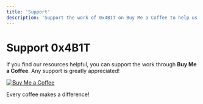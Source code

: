 ```yaml
---
title: 'Support'
description: 'Support the work of 0x4B1T on Buy Me a Coffee to help us create more content and maintain the website.'
---
```


# Support 0x4B1T

If you find our resources helpful, you can support the work through **Buy Me a Coffee**. Any support is greatly appreciated!

[![Buy Me a Coffee](https://img.buymeacoffee.com/button-api/?text=Buy%20Me%20A%20Coffee&emoji=&slug=yourusername&button_colour=FF5F5F&font_colour=ffffff&font_family=Cookie&outline_colour=ffffff&coffee_colour=ffffff)](https://www.buymeacoffee.com/yourusername)

Every coffee makes a difference!

